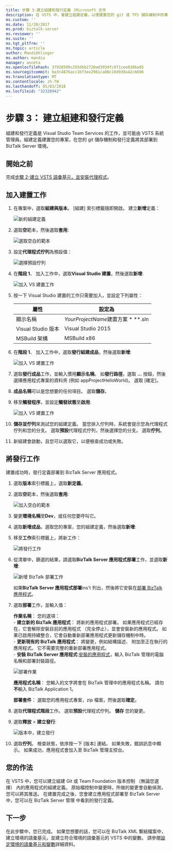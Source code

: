 ```yaml
---
title: 步驟 3-建立組建和發行定義 |Microsoft 文件
description: 在 VSTS 中，會建立組建定義，以便建置您的 git 或 TFS 儲存機制中的專案，然後建立要部署 BizTalk Server 應用程式的發行定義
ms.custom: ''
ms.date: 11/20/2017
ms.prod: biztalk-server
ms.reviewer: ''
ms.suite: ''
ms.tgt_pltfrm: ''
ms.topic: article
author: MandiOhlinger
ms.author: mandia
manager: anneta
ms.openlocfilehash: 37928509c255dbb2720ad393dfc0f1cee0386a85
ms.sourcegitcommit: ba3c4876acc1bf3ee2961ca80c18d930a42c6696
ms.translationtype: MT
ms.contentlocale: zh-TW
ms.lasthandoff: 05/03/2018
ms.locfileid: "32320942"
---
```

# <a name="step-3-create-the-build-and-release-definition"></a>步驟 3： 建立組建和發行定義

組建和發行定義是 Visual Studio Team Services 的工作，並可能由 VSTS 系統管理員。組建定義建置您的專案，在您的 git 儲存機制和發行定義將其部署到 BizTalk Server 環境。 

## <a name="before-you-begin"></a>開始之前
完成[步驟 2-建立 VSTS 語彙基元，並安裝代理程式](feature-pack-create-vsts-token.md)。

## <a name="add-the-build-tasks"></a>加入建置工作
1. 在專案中，選取**組建與版本**。 [組建] 索引標籤隨即開啟。 建立**新增**定義：

    ![新的組建定義](../core/media/vsts-new-definition.png)

2. 選取**空**範本，然後選取**套用**:  

    ![選取空白的範本](../core/media/vsts-emtpy-template.png)
 
3. 設定**代理程式佇列**為預設值： 

    ![選擇預設佇列](../core/media/vsts-select-agent-queue.png)

4. 在**階段 1**、 加入工作中，選取**Visual Studio 建置**，然後選取**新增**:

    ![加入 VS 建置工作](../core/media/vsts-add-visual-studio-task.png)

5. 按一下 Visual Studio 建置的工作只需要加入，並設定下列屬性：  

    | 屬性 | 設定為 |
    | --- | --- | 
    | 顯示名稱 | *YourProjectName*建置方案 * *\*.sln | 
    | Visual Studio 版本 | Visual Studio 2015 | 
    | MSBuild 架構 | MSBuild x86 | 

6. 在**階段 1**、 加入工作中，選取**發行組建成品**，然後選取**新增**: 

    ![加入 VS 建置工作](../core/media/vsts-add-publish-build-task.png)

7. 選取**發行成品**工作，並輸入慣用**顯示名稱**。 如**發行路徑**，選取 **...** 按鈕，然後選擇應用程式專案的資料夾 (例如 appProjectHelloWorld)。 選取 [確定]。

8. **成品名稱**可以是您想要的任何項目。 選取**儲存**。 

9. 移至**觸發程序**，並設定**觸發狀態**至**啟用**:  

    ![加入 VS 建置工作](../core/media/vsts-continuous-integration.png)

10. **儲存並佇列**來測試您的組建定義。 當您排入佇列時，系統會提示您為代理程式佇列和您的分支。 選取**預設**代理程式佇列，然後選擇您的分支。 選取**佇列**。  

11. 新組建會啟動，且您可以選取它，以便檢查成功或失敗。 

## <a name="add-the-release-tasks"></a>將發行工作

建置成功時，發行定義部署到 BizTalk Server 應用程式。 

1. 選取**版本**索引標籤上，選取**新定義**。 

2. 選取**空**範本，然後選取**套用**:

    ![加入空白的範本](../core/media/vsts-empty-release-template.png)

3. 變更**環境名稱**至**Dev**，或任何您要呼叫它。 

4. 選取**新增成品**，選取您的專案，您的組建定義，然後選取**新增**: 

5. 移至**工作**索引標籤上，將新工作： 

    ![將發行工作](../core/media/vsts-new-release-tasks.png)

6. 從清單中，篩選的結果，請選取**BizTalk Server 應用程式部署**工作，並選取**新增**:  

    ![新增 BizTalk 部署工作](../core/media/vsts-biztalk-application-deployment-task.png)

    如果**BizTalk Server 應用程式部署**ins't 列出，然後將它安裝在[部署 BizTalk 應用程式](https://marketplace.visualstudio.com/items?itemName=ms-biztalk.deploy-biztalk-application)。

7. 選取**部署**工作，並輸入值： 

    **作業名稱**： 您的選項：   
        - **建立新的 BizTalk 應用程式**： 將新的應用程式部署。 如果應用程式已經存在，它會解除安裝目前的應用程式 （完全停止），並會安裝新的應用程式。 如果已啟用持續整合，它會自動重新部署應用程式更新儲存機制中時。   
        - **更新現有的 BizTalk 應用程式**： 將變更，例如結構描述、 附加至正在執行的應用程式。 它不需要完整的重新部署應用程式。  
        - **安裝 BizTalk Server 應用程式**:[安裝的應用程式](../core/how-to-install-a-biztalk-application.md)，輸入 BizTalk 管理的電腦名稱和部署封裝路徑。  

     ![部署作業](../core/media/vsts-deploy-operations.png)

    **應用程式名稱**： 您輸入的文字將會在 BizTalk 管理中的應用程式名稱。 請勿**不**輸入 BizTalk Application 1。

    **部署套件**： 選取您的應用程式專案，zip 檔案，然後選取**確定**。 

8. 選取**代理程式階段**工作。 選取**預設**代理程式佇列。 **儲存** 您的變更。

9. 選取**釋放** > **建立發行**:  

    ![版本中，建立發行](../core/media/vsts-create-release.png)

10. 選取**佇列**。 檢查狀態，依序按一下 [版本] 連結。 如果失敗，錯誤訊息中顯示。 如果成功，應用程式會加入至 BizTalk 管理主控台。 

## <a name="what-you-did"></a>您的作法

在 VSTS 中，您可以建立組建 Git 或 Team Foundation 版本控制 （無論您選擇） 內的應用程式的組建定義。 原始檔控制中變更時，所做的變更會自動偵測，您可以將其推送。 在建置完成之後，您會建立應用程式部署至 BizTalk Server 中，您可以在 BizTalk Server 管理 中看到的發行定義。 

## <a name="next-step"></a>下一步
在此步驟中，您已完成。 如果您想要的話，您可以在 BizTalk XML 繫結檔案中，建立環境的語彙基元，並建立符合環境的語彙基元的 VSTS 中的變數。 請參閱[設定環境的語彙基元和變數](configure-environmental-tokens-and-variables-for-automatic-deployment.md)詳細資料。 
